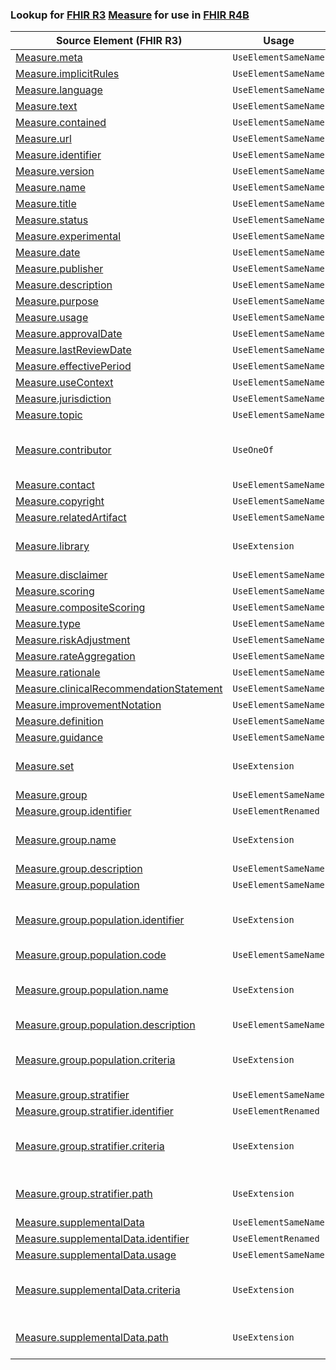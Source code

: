 ### Lookup for [FHIR R3](https://hl7.org/fhir/STU3/) [Measure](https://hl7.org/fhir/STU3/Measure.html) for use in [FHIR R4B](https://hl7.org/fhir/R4B/)

| Source Element (FHIR R3) | Usage | Target |
| -------------- | ----- | ------ |
| [Measure.meta](https://hl7.org/fhir/STU3/Measure.html#resource) | `UseElementSameName` | [Measure.meta](https://hl7.org/fhir/R4B/Measure.html#resource) |
| [Measure.implicitRules](https://hl7.org/fhir/STU3/Measure.html#resource) | `UseElementSameName` | [Measure.implicitRules](https://hl7.org/fhir/R4B/Measure.html#resource) |
| [Measure.language](https://hl7.org/fhir/STU3/Measure.html#resource) | `UseElementSameName` | [Measure.language](https://hl7.org/fhir/R4B/Measure.html#resource) |
| [Measure.text](https://hl7.org/fhir/STU3/Measure.html#resource) | `UseElementSameName` | [Measure.text](https://hl7.org/fhir/R4B/Measure.html#resource) |
| [Measure.contained](https://hl7.org/fhir/STU3/Measure.html#resource) | `UseElementSameName` | [Measure.contained](https://hl7.org/fhir/R4B/Measure.html#resource) |
| [Measure.url](https://hl7.org/fhir/STU3/Measure.html#resource) | `UseElementSameName` | [Measure.url](https://hl7.org/fhir/R4B/Measure.html#resource) |
| [Measure.identifier](https://hl7.org/fhir/STU3/Measure.html#resource) | `UseElementSameName` | [Measure.identifier](https://hl7.org/fhir/R4B/Measure.html#resource) |
| [Measure.version](https://hl7.org/fhir/STU3/Measure.html#resource) | `UseElementSameName` | [Measure.version](https://hl7.org/fhir/R4B/Measure.html#resource) |
| [Measure.name](https://hl7.org/fhir/STU3/Measure.html#resource) | `UseElementSameName` | [Measure.name](https://hl7.org/fhir/R4B/Measure.html#resource) |
| [Measure.title](https://hl7.org/fhir/STU3/Measure.html#resource) | `UseElementSameName` | [Measure.title](https://hl7.org/fhir/R4B/Measure.html#resource) |
| [Measure.status](https://hl7.org/fhir/STU3/Measure.html#resource) | `UseElementSameName` | [Measure.status](https://hl7.org/fhir/R4B/Measure.html#resource) |
| [Measure.experimental](https://hl7.org/fhir/STU3/Measure.html#resource) | `UseElementSameName` | [Measure.experimental](https://hl7.org/fhir/R4B/Measure.html#resource) |
| [Measure.date](https://hl7.org/fhir/STU3/Measure.html#resource) | `UseElementSameName` | [Measure.date](https://hl7.org/fhir/R4B/Measure.html#resource) |
| [Measure.publisher](https://hl7.org/fhir/STU3/Measure.html#resource) | `UseElementSameName` | [Measure.publisher](https://hl7.org/fhir/R4B/Measure.html#resource) |
| [Measure.description](https://hl7.org/fhir/STU3/Measure.html#resource) | `UseElementSameName` | [Measure.description](https://hl7.org/fhir/R4B/Measure.html#resource) |
| [Measure.purpose](https://hl7.org/fhir/STU3/Measure.html#resource) | `UseElementSameName` | [Measure.purpose](https://hl7.org/fhir/R4B/Measure.html#resource) |
| [Measure.usage](https://hl7.org/fhir/STU3/Measure.html#resource) | `UseElementSameName` | [Measure.usage](https://hl7.org/fhir/R4B/Measure.html#resource) |
| [Measure.approvalDate](https://hl7.org/fhir/STU3/Measure.html#resource) | `UseElementSameName` | [Measure.approvalDate](https://hl7.org/fhir/R4B/Measure.html#resource) |
| [Measure.lastReviewDate](https://hl7.org/fhir/STU3/Measure.html#resource) | `UseElementSameName` | [Measure.lastReviewDate](https://hl7.org/fhir/R4B/Measure.html#resource) |
| [Measure.effectivePeriod](https://hl7.org/fhir/STU3/Measure.html#resource) | `UseElementSameName` | [Measure.effectivePeriod](https://hl7.org/fhir/R4B/Measure.html#resource) |
| [Measure.useContext](https://hl7.org/fhir/STU3/Measure.html#resource) | `UseElementSameName` | [Measure.useContext](https://hl7.org/fhir/R4B/Measure.html#resource) |
| [Measure.jurisdiction](https://hl7.org/fhir/STU3/Measure.html#resource) | `UseElementSameName` | [Measure.jurisdiction](https://hl7.org/fhir/R4B/Measure.html#resource) |
| [Measure.topic](https://hl7.org/fhir/STU3/Measure.html#resource) | `UseElementSameName` | [Measure.topic](https://hl7.org/fhir/R4B/Measure.html#resource) |
| [Measure.contributor](https://hl7.org/fhir/STU3/Measure.html#resource) | `UseOneOf` | [Measure.author](https://hl7.org/fhir/R4B/Measure.html#resource)<br />[Measure.editor](https://hl7.org/fhir/R4B/Measure.html#resource)<br />[Measure.reviewer](https://hl7.org/fhir/R4B/Measure.html#resource)<br />[Measure.endorser](https://hl7.org/fhir/R4B/Measure.html#resource) |
| [Measure.contact](https://hl7.org/fhir/STU3/Measure.html#resource) | `UseElementSameName` | [Measure.contact](https://hl7.org/fhir/R4B/Measure.html#resource) |
| [Measure.copyright](https://hl7.org/fhir/STU3/Measure.html#resource) | `UseElementSameName` | [Measure.copyright](https://hl7.org/fhir/R4B/Measure.html#resource) |
| [Measure.relatedArtifact](https://hl7.org/fhir/STU3/Measure.html#resource) | `UseElementSameName` | [Measure.relatedArtifact](https://hl7.org/fhir/R4B/Measure.html#resource) |
| [Measure.library](https://hl7.org/fhir/STU3/Measure.html#resource) | `UseExtension` | [http://hl7.org/fhir/3.0/StructureDefinition/extension-Measure.library](StructureDefinition-ext-R3-Measure.library.html) |
| [Measure.disclaimer](https://hl7.org/fhir/STU3/Measure.html#resource) | `UseElementSameName` | [Measure.disclaimer](https://hl7.org/fhir/R4B/Measure.html#resource) |
| [Measure.scoring](https://hl7.org/fhir/STU3/Measure.html#resource) | `UseElementSameName` | [Measure.scoring](https://hl7.org/fhir/R4B/Measure.html#resource) |
| [Measure.compositeScoring](https://hl7.org/fhir/STU3/Measure.html#resource) | `UseElementSameName` | [Measure.compositeScoring](https://hl7.org/fhir/R4B/Measure.html#resource) |
| [Measure.type](https://hl7.org/fhir/STU3/Measure.html#resource) | `UseElementSameName` | [Measure.type](https://hl7.org/fhir/R4B/Measure.html#resource) |
| [Measure.riskAdjustment](https://hl7.org/fhir/STU3/Measure.html#resource) | `UseElementSameName` | [Measure.riskAdjustment](https://hl7.org/fhir/R4B/Measure.html#resource) |
| [Measure.rateAggregation](https://hl7.org/fhir/STU3/Measure.html#resource) | `UseElementSameName` | [Measure.rateAggregation](https://hl7.org/fhir/R4B/Measure.html#resource) |
| [Measure.rationale](https://hl7.org/fhir/STU3/Measure.html#resource) | `UseElementSameName` | [Measure.rationale](https://hl7.org/fhir/R4B/Measure.html#resource) |
| [Measure.clinicalRecommendationStatement](https://hl7.org/fhir/STU3/Measure.html#resource) | `UseElementSameName` | [Measure.clinicalRecommendationStatement](https://hl7.org/fhir/R4B/Measure.html#resource) |
| [Measure.improvementNotation](https://hl7.org/fhir/STU3/Measure.html#resource) | `UseElementSameName` | [Measure.improvementNotation](https://hl7.org/fhir/R4B/Measure.html#resource) |
| [Measure.definition](https://hl7.org/fhir/STU3/Measure.html#resource) | `UseElementSameName` | [Measure.definition](https://hl7.org/fhir/R4B/Measure.html#resource) |
| [Measure.guidance](https://hl7.org/fhir/STU3/Measure.html#resource) | `UseElementSameName` | [Measure.guidance](https://hl7.org/fhir/R4B/Measure.html#resource) |
| [Measure.set](https://hl7.org/fhir/STU3/Measure.html#resource) | `UseExtension` | [http://hl7.org/fhir/3.0/StructureDefinition/extension-Measure.set](StructureDefinition-ext-R3-Measure.set.html) |
| [Measure.group](https://hl7.org/fhir/STU3/Measure.html#resource) | `UseElementSameName` | [Measure.group](https://hl7.org/fhir/R4B/Measure.html#resource) |
| [Measure.group.identifier](https://hl7.org/fhir/STU3/Measure.html#resource) | `UseElementRenamed` | [Measure.group.code](https://hl7.org/fhir/R4B/Measure.html#resource) |
| [Measure.group.name](https://hl7.org/fhir/STU3/Measure.html#resource) | `UseExtension` | [http://hl7.org/fhir/3.0/StructureDefinition/extension-Measure.group.name](StructureDefinition-ext-R3-Measure.gr.name.html) |
| [Measure.group.description](https://hl7.org/fhir/STU3/Measure.html#resource) | `UseElementSameName` | [Measure.group.description](https://hl7.org/fhir/R4B/Measure.html#resource) |
| [Measure.group.population](https://hl7.org/fhir/STU3/Measure.html#resource) | `UseElementSameName` | [Measure.group.population](https://hl7.org/fhir/R4B/Measure.html#resource) |
| [Measure.group.population.identifier](https://hl7.org/fhir/STU3/Measure.html#resource) | `UseExtension` | [http://hl7.org/fhir/3.0/StructureDefinition/extension-Measure.group.population.identifier](StructureDefinition-ext-R3-Measure.gr.po.identifier.html) |
| [Measure.group.population.code](https://hl7.org/fhir/STU3/Measure.html#resource) | `UseElementSameName` | [Measure.group.population.code](https://hl7.org/fhir/R4B/Measure.html#resource) |
| [Measure.group.population.name](https://hl7.org/fhir/STU3/Measure.html#resource) | `UseExtension` | [http://hl7.org/fhir/3.0/StructureDefinition/extension-Measure.group.population.name](StructureDefinition-ext-R3-Measure.gr.po.name.html) |
| [Measure.group.population.description](https://hl7.org/fhir/STU3/Measure.html#resource) | `UseElementSameName` | [Measure.group.population.description](https://hl7.org/fhir/R4B/Measure.html#resource) |
| [Measure.group.population.criteria](https://hl7.org/fhir/STU3/Measure.html#resource) | `UseExtension` | [http://hl7.org/fhir/3.0/StructureDefinition/extension-Measure.group.population.criteria](StructureDefinition-ext-R3-Measure.gr.po.criteria.html) |
| [Measure.group.stratifier](https://hl7.org/fhir/STU3/Measure.html#resource) | `UseElementSameName` | [Measure.group.stratifier](https://hl7.org/fhir/R4B/Measure.html#resource) |
| [Measure.group.stratifier.identifier](https://hl7.org/fhir/STU3/Measure.html#resource) | `UseElementRenamed` | [Measure.group.stratifier.code](https://hl7.org/fhir/R4B/Measure.html#resource) |
| [Measure.group.stratifier.criteria](https://hl7.org/fhir/STU3/Measure.html#resource) | `UseExtension` | [http://hl7.org/fhir/3.0/StructureDefinition/extension-Measure.group.stratifier.criteria](StructureDefinition-ext-R3-Measure.gr.st.criteria.html) |
| [Measure.group.stratifier.path](https://hl7.org/fhir/STU3/Measure.html#resource) | `UseExtension` | [http://hl7.org/fhir/3.0/StructureDefinition/extension-Measure.group.stratifier.path](StructureDefinition-ext-R3-Measure.gr.st.path.html) |
| [Measure.supplementalData](https://hl7.org/fhir/STU3/Measure.html#resource) | `UseElementSameName` | [Measure.supplementalData](https://hl7.org/fhir/R4B/Measure.html#resource) |
| [Measure.supplementalData.identifier](https://hl7.org/fhir/STU3/Measure.html#resource) | `UseElementRenamed` | [Measure.supplementalData.code](https://hl7.org/fhir/R4B/Measure.html#resource) |
| [Measure.supplementalData.usage](https://hl7.org/fhir/STU3/Measure.html#resource) | `UseElementSameName` | [Measure.supplementalData.usage](https://hl7.org/fhir/R4B/Measure.html#resource) |
| [Measure.supplementalData.criteria](https://hl7.org/fhir/STU3/Measure.html#resource) | `UseExtension` | [http://hl7.org/fhir/3.0/StructureDefinition/extension-Measure.supplementalData.criteria](StructureDefinition-ext-R3-Measure.su.criteria.html) |
| [Measure.supplementalData.path](https://hl7.org/fhir/STU3/Measure.html#resource) | `UseExtension` | [http://hl7.org/fhir/3.0/StructureDefinition/extension-Measure.supplementalData.path](StructureDefinition-ext-R3-Measure.su.path.html) |
